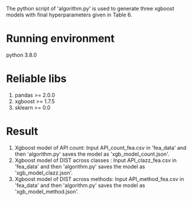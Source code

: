 The python script of 'algorithm.py' is used to generate three xgboost models with final hyperparameters given in Table 6. 

# Running environment
python 3.8.0

# Reliable libs
1. pandas >= 2.0.0
2. xgboost >= 1.7.5
3. sklearn >= 0.0

# Result
1. Xgboost model of API count: Input API_count_fea.csv in 'fea_data' and then 'algorithm.py' saves the model as 'xgb_model_count.json'.
2. Xgboost model of DIST across classes : Input API_clazz_fea.csv in 'fea_data' and then 'algorithm.py' saves the model as 'xgb_model_clazz.json'.
3. Xgboost model of DIST across methods: Input API_method_fea.csv in 'fea_data' and then 'algorithm.py' saves the model as 'xgb_model_method.json'.
